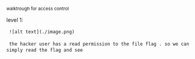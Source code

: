 <small>walktrough for access control</small>



level 1:

     ![alt text](./image.png)

     the hacker user has a read permission to the file flag . so we can simply read the flag and see